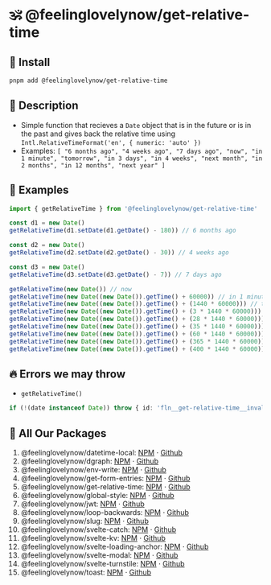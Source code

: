 # 🕉 @feelinglovelynow/get-relative-time


## 💎 Install
```bash
pnpm add @feelinglovelynow/get-relative-time
```


## 🙏 Description
* Simple function that recieves a `Date` object that is in the future or is in the past and gives back the relative time using `Intl.RelativeTimeFormat('en', { numeric: 'auto' })`
* Examples: `[ "6 months ago", "4 weeks ago", "7 days ago", "now", "in 1 minute", "tomorrow", "in 3 days", "in 4 weeks", "next month", "in 2 months", "in 12 months", "next year" ]`


## 💚 Examples
```ts
import { getRelativeTime } from '@feelinglovelynow/get-relative-time'

const d1 = new Date()
getRelativeTime(d1.setDate(d1.getDate() - 180)) // 6 months ago

const d2 = new Date()
getRelativeTime(d2.setDate(d2.getDate() - 30)) // 4 weeks ago

const d3 = new Date()
getRelativeTime(d3.setDate(d3.getDate() - 7)) // 7 days ago

getRelativeTime(new Date()) // now
getRelativeTime(new Date((new Date()).getTime() + 60000)) // in 1 minute
getRelativeTime(new Date((new Date()).getTime() + (1440 * 60000))) // tomorrow
getRelativeTime(new Date((new Date()).getTime() + (3 * 1440 * 60000))) // in 3 days
getRelativeTime(new Date((new Date()).getTime() + (28 * 1440 * 60000))) // in 4 weeks
getRelativeTime(new Date((new Date()).getTime() + (35 * 1440 * 60000))) // next month
getRelativeTime(new Date((new Date()).getTime() + (60 * 1440 * 60000))) // in 2 months
getRelativeTime(new Date((new Date()).getTime() + (365 * 1440 * 60000))) // in 12 months
getRelativeTime(new Date((new Date()).getTime() + (400 * 1440 * 60000))) // next year
```

## 🔥 Errors we may throw
* `getRelativeTime()`
```ts
if (!(date instanceof Date)) throw { id: 'fln__get-relative-time__invalid-date', message: 'Please pass getRelativeTime() a date object', _errorData: { date } }
```


## 🎁 All Our Packages
1. @feelinglovelynow/datetime-local: [NPM](https://www.npmjs.com/package/@feelinglovelynow/datetime-local) ⋅ [Github](https://github.com/feelinglovelynow/datetime-local)
1. @feelinglovelynow/dgraph: [NPM](https://www.npmjs.com/package/@feelinglovelynow/dgraph) ⋅ [Github](https://github.com/feelinglovelynow/dgraph)
1. @feelinglovelynow/env-write: [NPM](https://www.npmjs.com/package/@feelinglovelynow/env-write) ⋅ [Github](https://github.com/feelinglovelynow/env-write)
1. @feelinglovelynow/get-form-entries: [NPM](https://www.npmjs.com/package/@feelinglovelynow/get-form-entries) ⋅ [Github](https://github.com/feelinglovelynow/get-form-entries)
1. @feelinglovelynow/get-relative-time: [NPM](https://www.npmjs.com/package/@feelinglovelynow/get-relative-time) ⋅ [Github](https://github.com/feelinglovelynow/get-relative-time)
1. @feelinglovelynow/global-style: [NPM](https://www.npmjs.com/package/@feelinglovelynow/global-style) ⋅ [Github](https://github.com/feelinglovelynow/global-style)
1. @feelinglovelynow/jwt: [NPM](https://www.npmjs.com/package/@feelinglovelynow/jwt) ⋅ [Github](https://github.com/feelinglovelynow/jwt)
1. @feelinglovelynow/loop-backwards: [NPM](https://www.npmjs.com/package/@feelinglovelynow/loop-backwards) ⋅ [Github](https://github.com/feelinglovelynow/loop-backwards)
1. @feelinglovelynow/slug: [NPM](https://www.npmjs.com/package/@feelinglovelynow/slug) ⋅ [Github](https://github.com/feelinglovelynow/slug)
1. @feelinglovelynow/svelte-catch: [NPM](https://www.npmjs.com/package/@feelinglovelynow/svelte-catch) ⋅ [Github](https://github.com/feelinglovelynow/svelte-catch)
1. @feelinglovelynow/svelte-kv: [NPM](https://www.npmjs.com/package/@feelinglovelynow/svelte-kv) ⋅ [Github](https://github.com/feelinglovelynow/svelte-kv)
1. @feelinglovelynow/svelte-loading-anchor: [NPM](https://www.npmjs.com/package/@feelinglovelynow/svelte-loading-anchor) ⋅ [Github](https://github.com/feelinglovelynow/svelte-loading-anchor)
1. @feelinglovelynow/svelte-modal: [NPM](https://www.npmjs.com/package/@feelinglovelynow/svelte-modal) ⋅ [Github](https://github.com/feelinglovelynow/svelte-modal)
1. @feelinglovelynow/svelte-turnstile: [NPM](https://www.npmjs.com/package/@feelinglovelynow/svelte-turnstile) ⋅ [Github](https://github.com/feelinglovelynow/svelte-turnstile)
1. @feelinglovelynow/toast: [NPM](https://www.npmjs.com/package/@feelinglovelynow/toast) ⋅ [Github](https://github.com/feelinglovelynow/toast)
